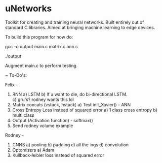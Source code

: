# uNetworks
Toolkit for creating and training neural networks. Built entirely out of standard C libraries. Aimed at bringing machine learning to edge devices.

To build this program for now do:

gcc -o output main.c matrix.c ann.c

./output

Augment main.c to perform testing.


~ To-Do's:

Felix -
1) RNN 
  a) LSTM
  b) If u want to die, do bi-directional LSTM.  
  c) gru's? rodney wants this lol
2) Matrix concats (vstack, hstack)
  a) Test init_Xavier() - ANN
3) Cross Entropy Loss instead of squared error
  a) 1 class cross entropy
  b) multi class
4) Output (Activation function) - softmax()
5) Send rodney volume example

Rodney -
1) CNNS
  a) pooling
  b) padding
  c) all the ings
  d) convolution
2) Optomizers
  a) Adam
3) Kullback-leibler loss instead of squared error
